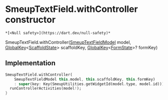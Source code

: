 


# SmeupTextField.withController constructor




    *[<Null safety>](https://dart.dev/null-safety)*



SmeupTextField.withController([SmeupTextFieldModel](../../smeup_models_widgets_smeup_text_field_model/SmeupTextFieldModel-class.md) model, [GlobalKey](https://api.flutter.dev/flutter/widgets/GlobalKey-class.html)&lt;[ScaffoldState](https://api.flutter.dev/flutter/material/ScaffoldState-class.html)> scaffoldKey, [GlobalKey](https://api.flutter.dev/flutter/widgets/GlobalKey-class.html)&lt;[FormState](https://api.flutter.dev/flutter/widgets/FormState-class.html)>? formKey)





## Implementation

```dart
SmeupTextField.withController(
    SmeupTextFieldModel this.model, this.scaffoldKey, this.formKey)
    : super(key: Key(SmeupUtilities.getWidgetId(model.type, model.id))) {
  runControllerActivities(model!);
}
```







